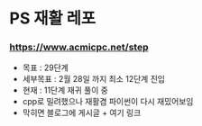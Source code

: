 # PS 재활 레포
### https://www.acmicpc.net/step
- 목표 : 29단계
- 세부목표 : 2월 28일 까지 최소 12단계 진입
- 현재 : 11단계 재귀 풀이 중
- cpp로 밀려했으나 재활겸 파이썬이 다시 재밌어보임
- 막히면 블로그에 게시글 + 여기 링크
